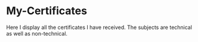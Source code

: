 # My-Certificates
Here I display all the certificates I have received. The subjects are technical as well as non-technical.
